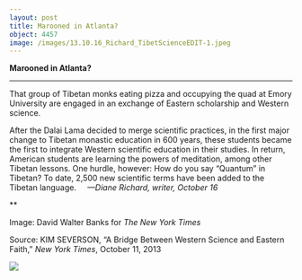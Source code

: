 ```yaml
---
layout: post
title: Marooned in Atlanta?
object: 4457
image: /images/13.10.16_Richard_TibetScienceEDIT-1.jpeg
---
```

**Marooned in Atlanta?**

****

That group of Tibetan monks eating pizza and occupying the quad at Emory University are engaged in an exchange of Eastern scholarship and Western science.

After the Dalai Lama decided to merge scientific practices, in the first major change to Tibetan monastic education in 600 years, these students became the first to integrate Western scientific education in their studies. In return, American students are learning the powers of meditation, among other Tibetan lessons. One hurdle, however: How do you say “Quantum” in Tibetan? To date, 2,500 new scientific terms have been added to the Tibetan language.     *—Diane Richard, writer, October 16*

**

Image: David Walter Banks for *The New York Times*

Source: KIM SEVERSON, “A Bridge Between Western Science and Eastern Faith,” *New York Times*, October 11, 2013 

![]({{siteurl.base}}/images/13.10.16_Richard_TibetScienceEDIT-1.jpeg)
